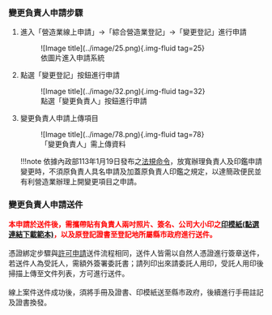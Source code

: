 ### 變更負責人申請步驟

1. 進入「營造業線上申請」→「綜合營造業登記」→「變更登記」進行申請
    <figure markdown="span">
    ![Image title](../image/25.png){.img-fluid tag=25}
    <figcaption>依圖片進入申請系統</figcaption>
    </figure>

2. 點選「變更登記」按鈕進行申請
    <figure markdown="span">
    ![Image title](../image/32.png){.img-fluid tag=32}
    <figcaption>點選「變更負責人」按鈕進行申請</figcaption>
    </figure>

3. 變更負責人申請上傳項目
    <figure markdown="span">
    ![Image title](../image/78.png){.img-fluid tag=78}
    <figcaption>「變更負責人」需上傳資料</figcaption>
    </figure>

    !!!note
        依據內政部113年1月19日發布之[法規命令](https://www.moi.gov.tw/News_Content.aspx?n=145&s=312758)，放寬辦理負責人及印鑑申請變更時，不須原負責人具名申請及加蓋原負責人印鑑之規定，以達簡政便民並有利營造業辦理上開變更項目之申請。

### 變更負責人申請送件
<span style="color:red; font-weight:bold;">本申請於送件後，需攜帶貼有負責人兩吋照片、簽名、公司大小印之[印模紙(點選連結下載範本)](https://www.treca.org.tw/treca-journal/2015-07-31-07-57-30.html)，以及原登記證書至登記地所屬縣市政府進行送件。</span><br><br>
憑證綁定步驟與[許可申請](Contractors_Registration.md)送件流程相同，送件人皆需以自然人憑證進行簽章送件，若送件人為受託人，需額外簽署委託書；請列印出來請委託人用印，受託人用印後掃描上傳至文件列表，方可進行送件。<br>
<br>
線上案件送件成功後，須將手冊及證書、印模紙送至縣市政府，後續進行手冊註記及證書換發。    
